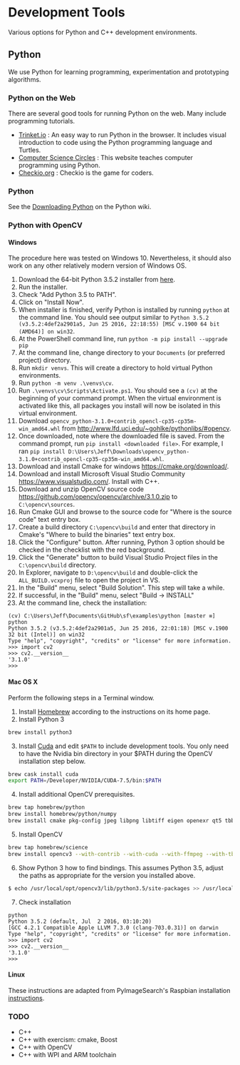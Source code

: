 # Development Tools

Various options for Python and C++ development environments.

## Python

We use Python for learning programming, experimentation and prototyping algorithms.

### Python on the Web

There are several good tools for running Python on the web. Many include programming tutorials.

- [Trinket.io](https://trinket.io) : An easy way to run Python in the browser. It includes visual introduction to code using the Python programming language and Turtles.
- [Computer Science Circles](http://cscircles.cemc.uwaterloo.ca/) : This website teaches computer programming using Python.
- [Checkio.org](https://checkio.org) : Checkio is the game for coders.

### Python

See the [Downloading Python](https://wiki.python.org/moin/BeginnersGuide/Download) on the Python wiki.

### Python with OpenCV

#### Windows

The procedure here was tested on Windows 10\. Nevertheless, it should also work on any other relatively modern version of Windows OS.

1. Download the 64-bit Python 3.5.2 installer from [here](https://www.python.org/ftp/python/3.5.2/python-3.5.2-amd64.exe).
2. Run the installer.
3. Check "Add Python 3.5 to PATH".
4. Click on "Install Now".
5. When installer is finished, verify Python is installed by running `python` at the command line. You should see output similar to `Python 3.5.2 (v3.5.2:4def2a2901a5, Jun 25 2016, 22:18:55) [MSC v.1900 64 bit (AMD64)] on win32`.
6. At the PowerShell command line, run `python -m pip install --upgrade pip`
7. At the command line, change directory to your `Documents` (or preferred project) directory.
8. Run `mkdir venvs`. This will create a directory to hold virtual Python environments.
9. Run `python -m venv .\venvs\cv`.
10. Run `.\venvs\cv\Scripts\Activate.ps1`. You should see a `(cv)` at the beginning of your command prompt. When the virtual environment is activated like this, all packages you install will now be isolated in this virtual environment.
11. Download `opencv_python-3.1.0+contrib_opencl-cp35-cp35m-win_amd64.whl` from <http://www.lfd.uci.edu/~gohlke/pythonlibs/#opencv>.
12. Once downloaded, note where the downloaded file is saved. From the command prompt, run `pip install <downloaded file>`. For example, I ran `pip install D:\Users\Jeff\Downloads\opencv_python-3.1.0+contrib_opencl-cp35-cp35m-win_amd64.whl`.
13. Download and install Cmake for windows <https://cmake.org/download/>.
14. Download and install Microsoft Visual Studio Community <https://www.visualstudio.com/>. Install with C++.
15. Download and unzip OpenCV source code <https://github.com/opencv/opencv/archive/3.1.0.zip> to `C:\opencv\sources`.
16. Run Cmake GUI and browse to the source code for "Where is the source code" text entry box.
17. Create a build directory `C:\opencv\build` and enter that directory in Cmake's "Where to build the binaries" text entry box.
18. Click the "Configure" button. After running, Python 3 option should be checked in the checklist with the red background.
19. Click the "Generate" button to build Visual Studio Project files in the `C:\opencv\build` directory.
20. In Explorer, navigate to `D:\opencv\build` and double-click the `ALL_BUILD.vcxproj` file to open the project in VS.
21. In the "Build" menu, select "Build Solution". This step will take a while.
22. If successful, in the "Build" menu, select "Build -> INSTALL"
23. At the command line, check the installation:

  ```
  (cv) C:\Users\Jeff\Documents\GitHub\sf\examples\python [master ≡] python
  Python 3.5.2 (v3.5.2:4def2a2901a5, Jun 25 2016, 22:01:18) [MSC v.1900 32 bit (Intel)] on win32
  Type "help", "copyright", "credits" or "license" for more information.
  >>> import cv2
  >>> cv2.__version__
  '3.1.0'
  >>>
  ```

#### Mac OS X

Perform the following steps in a Terminal window.

1. Install [Homebrew](http://brew.sh) according to the instructions on its home page.
2. Install Python 3

  ```sh
  brew install python3
  ```

3. Install [Cuda](https://developer.nvidia.com/cuda-downloads) and edit `$PATH` to include development tools. You only need to have the Nvidia bin directory in your $PATH during the OpenCV installation step below.

  ```sh
  brew cask install cuda
  export PATH=/Developer/NVIDIA/CUDA-7.5/bin:$PATH
  ```

4. Install additional OpenCV prerequisites.

  ```sh
  brew tap homebrew/python
  brew install homebrew/python/numpy
  brew install cmake pkg-config jpeg libpng libtiff eigen openexr qt5 tbb
  ```

5. Install OpenCV

  ```sh
  brew tap homebrew/science
  brew install opencv3 --with-contrib --with-cuda --with-ffmpeg --with-tbb --with-qt5 --c++11 --with-python3
  ```

6. Show Python 3 how to find bindings. This assumes Python 3.5, adjust the paths as appropriate for the version you installed above.

  ```sh
  $ echo /usr/local/opt/opencv3/lib/python3.5/site-packages >> /usr/local/lib/python3.5/site-packages/opencv3.pth
  ```

7. Check installation

  ```
  python
  Python 3.5.2 (default, Jul  2 2016, 03:10:20)
  [GCC 4.2.1 Compatible Apple LLVM 7.3.0 (clang-703.0.31)] on darwin
  Type "help", "copyright", "credits" or "license" for more information.
  >>> import cv2
  >>> cv2.__version__
  '3.1.0'
  >>>
  ```

  #### Linux

These instructions are adapted from PyImageSearch's Raspbian installation [instructions](http://www.pyimagesearch.com/2016/04/18/install-guide-raspberry-pi-3-raspbian-jessie-opencv-3/).

### TODO

- C++
- C++ with exercism: cmake, Boost
- C++ with OpenCV
- C++ with WPI and ARM toolchain
